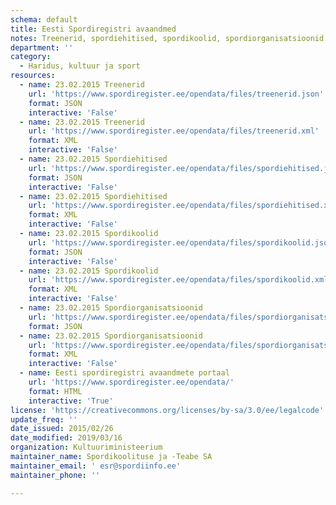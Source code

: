 ```yaml
---
schema: default
title: Eesti Spordiregistri avaandmed
notes: Treenerid, spordiehitised, spordikoolid, spordiorganisatsioonid
department: ''
category:
  - Haridus, kultuur ja sport
resources:
  - name: 23.02.2015 Treenerid
    url: 'https://www.spordiregister.ee/opendata/files/treenerid.json'
    format: JSON
    interactive: 'False'
  - name: 23.02.2015 Treenerid
    url: 'https://www.spordiregister.ee/opendata/files/treenerid.xml'
    format: XML
    interactive: 'False'
  - name: 23.02.2015 Spordiehitised
    url: 'https://www.spordiregister.ee/opendata/files/spordiehitised.json'
    format: JSON
    interactive: 'False'
  - name: 23.02.2015 Spordiehitised
    url: 'https://www.spordiregister.ee/opendata/files/spordiehitised.xml'
    format: XML
    interactive: 'False'
  - name: 23.02.2015 Spordikoolid
    url: 'https://www.spordiregister.ee/opendata/files/spordikoolid.json'
    format: JSON
    interactive: 'False'
  - name: 23.02.2015 Spordikoolid
    url: 'https://www.spordiregister.ee/opendata/files/spordikoolid.xml'
    format: XML
    interactive: 'False'
  - name: 23.02.2015 Spordiorganisatsioonid
    url: 'https://www.spordiregister.ee/opendata/files/spordiorganisatsioonid.json'
    format: JSON
  - name: 23.02.2015 Spordiorganisatsioonid
    url: 'https://www.spordiregister.ee/opendata/files/spordiorganisatsioonid.xml'
    format: XML
    interactive: 'False'
  - name: Eesti spordiregistri avaandmete portaal
    url: 'https://www.spordiregister.ee/opendata/'
    format: HTML
    interactive: 'True'
license: 'https://creativecommons.org/licenses/by-sa/3.0/ee/legalcode'
update_freq: ''
date_issued: 2015/02/26
date_modified: 2019/03/16
organization: Kultuuriministeerium
maintainer_name: Spordikoolituse ja -Teabe SA
maintainer_email: ' esr@spordiinfo.ee'
maintainer_phone: ''

---
```

